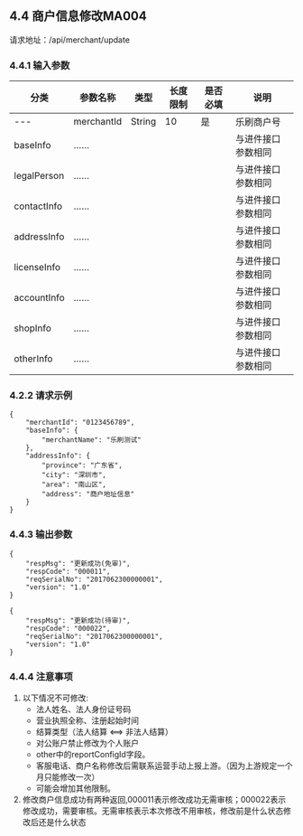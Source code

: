 ## 4.4 商户信息修改MA004 ##
请求地址：/api/merchant/update
### 4.4.1 输入参数 ###
|**分类**|**参数名称**|**类型**|**长度限制**|**是否必填**|**说明**|
|---|---|---|---|---|---|
|---|merchantId|String|10|是|乐刷商户号|
|baseInfo|……||||与进件接口参数相同|
|legalPerson|……||||与进件接口参数相同|
|contactInfo|……||||与进件接口参数相同|
|addressInfo|……||||与进件接口参数相同|
|licenseInfo|……||||与进件接口参数相同|
|accountInfo|……||||与进件接口参数相同|
|shopInfo|……||||与进件接口参数相同|
|otherInfo|……||||与进件接口参数相同|
### 4.2.2 请求示例 ###
```
{
    "merchantId": "0123456789",
    "baseInfo": {
        "merchantName": "乐刷测试"
    },
    "addressInfo": {
        "province": "广东省",
        "city": "深圳市",
        "area": "南山区",
        "address": "商户地址信息"
    }
}
```
### 4.4.3 输出参数 ###
```
{
    "respMsg": "更新成功(免审)",
    "respCode": "000011",
    "reqSerialNo": "2017062300000001",
    "version": "1.0"
}

{
    "respMsg": "更新成功(待审)",
    "respCode": "000022",
    "reqSerialNo": "2017062300000001",
    "version": "1.0"
}
```
### 4.4.4 注意事项 ###
1. 以下情况不可修改:
    - 法人姓名、法人身份证号码
	- 营业执照全称、注册起始时间
	- 结算类型（法人结算 <==> 非法人结算）
	- 对公账户禁止修改为个人账户
	- other中的reportConfigId字段。
	- 客服电话、商户名称修改后需联系运营手动上报上游。（因为上游规定一个月只能修改一次）
	- 可能会增加其他限制。
2. 修改商户信息成功有两种返回,000011表示修改成功无需审核；000022表示修改成功，需要审核。无需审核表示本次修改不用审核，修改前是什么状态修改后还是什么状态
